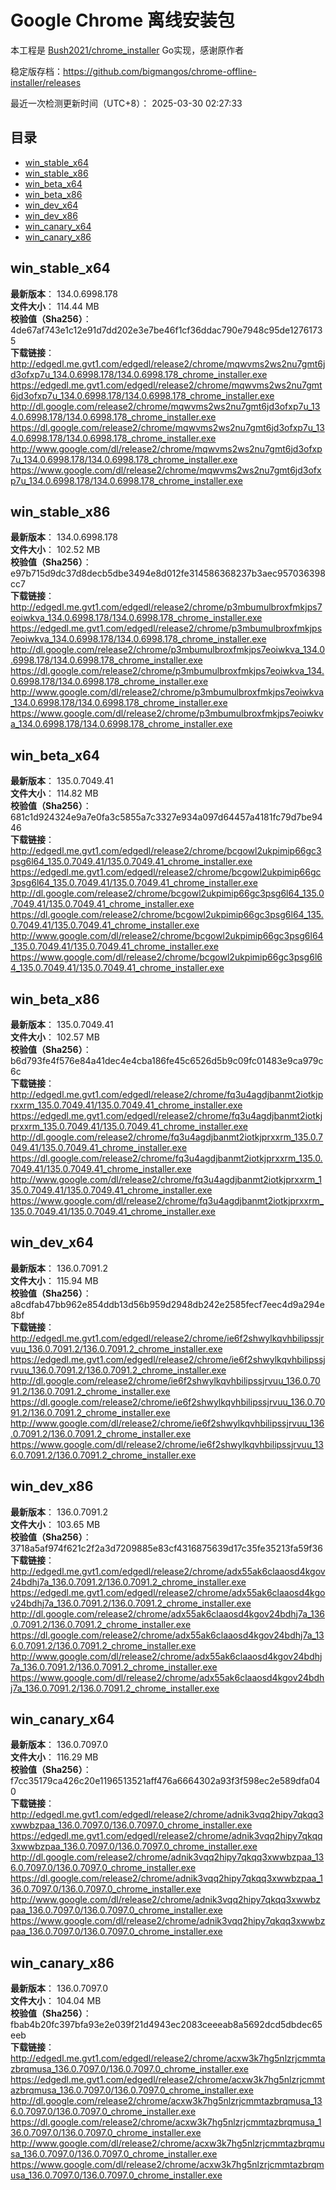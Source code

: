 # Google Chrome 离线安装包
本工程是 [Bush2021/chrome_installer](https://github.com/Bush2021/chrome_installer) Go实现，感谢原作者

稳定版存档：<https://github.com/bigmangos/chrome-offline-installer/releases>

最近一次检测更新时间（UTC+8）：
2025-03-30 02:27:33

## 目录
* [win_stable_x64](https://github.com/bigmangos/chrome-offline-installer?tab=readme-ov-file#win_stable_x64)
* [win_stable_x86](https://github.com/bigmangos/chrome-offline-installer?tab=readme-ov-file#win_stable_x86)
* [win_beta_x64](https://github.com/bigmangos/chrome-offline-installer?tab=readme-ov-file#win_beta_x64)
* [win_beta_x86](https://github.com/bigmangos/chrome-offline-installer?tab=readme-ov-file#win_beta_x86)
* [win_dev_x64](https://github.com/bigmangos/chrome-offline-installer?tab=readme-ov-file#win_dev_x64)
* [win_dev_x86](https://github.com/bigmangos/chrome-offline-installer?tab=readme-ov-file#win_dev_x86)
* [win_canary_x64](https://github.com/bigmangos/chrome-offline-installer?tab=readme-ov-file#win_canary_x64)
* [win_canary_x86](https://github.com/bigmangos/chrome-offline-installer?tab=readme-ov-file#win_canary_x86)

## win_stable_x64
**最新版本**： 134.0.6998.178  
**文件大小**： 114.44 MB  
**校验值（Sha256）**： 4de67af743e1c12e91d7dd202e3e7be46f1cf36ddac790e7948c95de12761735  
**下载链接**：
http://edgedl.me.gvt1.com/edgedl/release2/chrome/mqwvms2ws2nu7gmt6jd3ofxp7u_134.0.6998.178/134.0.6998.178_chrome_installer.exe
https://edgedl.me.gvt1.com/edgedl/release2/chrome/mqwvms2ws2nu7gmt6jd3ofxp7u_134.0.6998.178/134.0.6998.178_chrome_installer.exe
http://dl.google.com/release2/chrome/mqwvms2ws2nu7gmt6jd3ofxp7u_134.0.6998.178/134.0.6998.178_chrome_installer.exe
https://dl.google.com/release2/chrome/mqwvms2ws2nu7gmt6jd3ofxp7u_134.0.6998.178/134.0.6998.178_chrome_installer.exe
http://www.google.com/dl/release2/chrome/mqwvms2ws2nu7gmt6jd3ofxp7u_134.0.6998.178/134.0.6998.178_chrome_installer.exe
https://www.google.com/dl/release2/chrome/mqwvms2ws2nu7gmt6jd3ofxp7u_134.0.6998.178/134.0.6998.178_chrome_installer.exe
## win_stable_x86
**最新版本**： 134.0.6998.178  
**文件大小**： 102.52 MB  
**校验值（Sha256）**： e97b715d9dc37d8decb5dbe3494e8d012fe314586368237b3aec957036398cc7  
**下载链接**：
http://edgedl.me.gvt1.com/edgedl/release2/chrome/p3mbumulbroxfmkjps7eoiwkva_134.0.6998.178/134.0.6998.178_chrome_installer.exe
https://edgedl.me.gvt1.com/edgedl/release2/chrome/p3mbumulbroxfmkjps7eoiwkva_134.0.6998.178/134.0.6998.178_chrome_installer.exe
http://dl.google.com/release2/chrome/p3mbumulbroxfmkjps7eoiwkva_134.0.6998.178/134.0.6998.178_chrome_installer.exe
https://dl.google.com/release2/chrome/p3mbumulbroxfmkjps7eoiwkva_134.0.6998.178/134.0.6998.178_chrome_installer.exe
http://www.google.com/dl/release2/chrome/p3mbumulbroxfmkjps7eoiwkva_134.0.6998.178/134.0.6998.178_chrome_installer.exe
https://www.google.com/dl/release2/chrome/p3mbumulbroxfmkjps7eoiwkva_134.0.6998.178/134.0.6998.178_chrome_installer.exe
## win_beta_x64
**最新版本**： 135.0.7049.41  
**文件大小**： 114.82 MB  
**校验值（Sha256）**： 681c1d924324e9a7e0fa3c5855a7c3327e934a097d64457a4181fc79d7be9446  
**下载链接**：
http://edgedl.me.gvt1.com/edgedl/release2/chrome/bcgowl2ukpimip66gc3psg6l64_135.0.7049.41/135.0.7049.41_chrome_installer.exe
https://edgedl.me.gvt1.com/edgedl/release2/chrome/bcgowl2ukpimip66gc3psg6l64_135.0.7049.41/135.0.7049.41_chrome_installer.exe
http://dl.google.com/release2/chrome/bcgowl2ukpimip66gc3psg6l64_135.0.7049.41/135.0.7049.41_chrome_installer.exe
https://dl.google.com/release2/chrome/bcgowl2ukpimip66gc3psg6l64_135.0.7049.41/135.0.7049.41_chrome_installer.exe
http://www.google.com/dl/release2/chrome/bcgowl2ukpimip66gc3psg6l64_135.0.7049.41/135.0.7049.41_chrome_installer.exe
https://www.google.com/dl/release2/chrome/bcgowl2ukpimip66gc3psg6l64_135.0.7049.41/135.0.7049.41_chrome_installer.exe
## win_beta_x86
**最新版本**： 135.0.7049.41  
**文件大小**： 102.57 MB  
**校验值（Sha256）**： b6d793fe4f576e84a41dec4e4cba186fe45c6526d5b9c09fc01483e9ca979c6c  
**下载链接**：
http://edgedl.me.gvt1.com/edgedl/release2/chrome/fq3u4agdjbanmt2iotkjprxxrm_135.0.7049.41/135.0.7049.41_chrome_installer.exe
https://edgedl.me.gvt1.com/edgedl/release2/chrome/fq3u4agdjbanmt2iotkjprxxrm_135.0.7049.41/135.0.7049.41_chrome_installer.exe
http://dl.google.com/release2/chrome/fq3u4agdjbanmt2iotkjprxxrm_135.0.7049.41/135.0.7049.41_chrome_installer.exe
https://dl.google.com/release2/chrome/fq3u4agdjbanmt2iotkjprxxrm_135.0.7049.41/135.0.7049.41_chrome_installer.exe
http://www.google.com/dl/release2/chrome/fq3u4agdjbanmt2iotkjprxxrm_135.0.7049.41/135.0.7049.41_chrome_installer.exe
https://www.google.com/dl/release2/chrome/fq3u4agdjbanmt2iotkjprxxrm_135.0.7049.41/135.0.7049.41_chrome_installer.exe
## win_dev_x64
**最新版本**： 136.0.7091.2  
**文件大小**： 115.94 MB  
**校验值（Sha256）**： a8cdfab47bb962e854ddb13d56b959d2948db242e2585fecf7eec4d9a294e8bf  
**下载链接**：
http://edgedl.me.gvt1.com/edgedl/release2/chrome/ie6f2shwylkqvhbilipssjrvuu_136.0.7091.2/136.0.7091.2_chrome_installer.exe
https://edgedl.me.gvt1.com/edgedl/release2/chrome/ie6f2shwylkqvhbilipssjrvuu_136.0.7091.2/136.0.7091.2_chrome_installer.exe
http://dl.google.com/release2/chrome/ie6f2shwylkqvhbilipssjrvuu_136.0.7091.2/136.0.7091.2_chrome_installer.exe
https://dl.google.com/release2/chrome/ie6f2shwylkqvhbilipssjrvuu_136.0.7091.2/136.0.7091.2_chrome_installer.exe
http://www.google.com/dl/release2/chrome/ie6f2shwylkqvhbilipssjrvuu_136.0.7091.2/136.0.7091.2_chrome_installer.exe
https://www.google.com/dl/release2/chrome/ie6f2shwylkqvhbilipssjrvuu_136.0.7091.2/136.0.7091.2_chrome_installer.exe
## win_dev_x86
**最新版本**： 136.0.7091.2  
**文件大小**： 103.65 MB  
**校验值（Sha256）**： 3718a5af974f621c2f2a3d7209885e83cf4316875639d17c35fe35213fa59f36  
**下载链接**：
http://edgedl.me.gvt1.com/edgedl/release2/chrome/adx55ak6claaosd4kgov24bdhj7a_136.0.7091.2/136.0.7091.2_chrome_installer.exe
https://edgedl.me.gvt1.com/edgedl/release2/chrome/adx55ak6claaosd4kgov24bdhj7a_136.0.7091.2/136.0.7091.2_chrome_installer.exe
http://dl.google.com/release2/chrome/adx55ak6claaosd4kgov24bdhj7a_136.0.7091.2/136.0.7091.2_chrome_installer.exe
https://dl.google.com/release2/chrome/adx55ak6claaosd4kgov24bdhj7a_136.0.7091.2/136.0.7091.2_chrome_installer.exe
http://www.google.com/dl/release2/chrome/adx55ak6claaosd4kgov24bdhj7a_136.0.7091.2/136.0.7091.2_chrome_installer.exe
https://www.google.com/dl/release2/chrome/adx55ak6claaosd4kgov24bdhj7a_136.0.7091.2/136.0.7091.2_chrome_installer.exe
## win_canary_x64
**最新版本**： 136.0.7097.0  
**文件大小**： 116.29 MB  
**校验值（Sha256）**： f7cc35179ca426c20e1196513521aff476a6664302a93f3f598ec2e589dfa040  
**下载链接**：
http://edgedl.me.gvt1.com/edgedl/release2/chrome/adnik3vqq2hipy7qkqq3xwwbzpaa_136.0.7097.0/136.0.7097.0_chrome_installer.exe
https://edgedl.me.gvt1.com/edgedl/release2/chrome/adnik3vqq2hipy7qkqq3xwwbzpaa_136.0.7097.0/136.0.7097.0_chrome_installer.exe
http://dl.google.com/release2/chrome/adnik3vqq2hipy7qkqq3xwwbzpaa_136.0.7097.0/136.0.7097.0_chrome_installer.exe
https://dl.google.com/release2/chrome/adnik3vqq2hipy7qkqq3xwwbzpaa_136.0.7097.0/136.0.7097.0_chrome_installer.exe
http://www.google.com/dl/release2/chrome/adnik3vqq2hipy7qkqq3xwwbzpaa_136.0.7097.0/136.0.7097.0_chrome_installer.exe
https://www.google.com/dl/release2/chrome/adnik3vqq2hipy7qkqq3xwwbzpaa_136.0.7097.0/136.0.7097.0_chrome_installer.exe
## win_canary_x86
**最新版本**： 136.0.7097.0  
**文件大小**： 104.04 MB  
**校验值（Sha256）**： fbab4b20fc397bfa93e2e039f21d4943ec2083ceeeab8a5692dcd5dbdec65eeb  
**下载链接**：
http://edgedl.me.gvt1.com/edgedl/release2/chrome/acxw3k7hg5nlzrjcmmtazbrqmusa_136.0.7097.0/136.0.7097.0_chrome_installer.exe
https://edgedl.me.gvt1.com/edgedl/release2/chrome/acxw3k7hg5nlzrjcmmtazbrqmusa_136.0.7097.0/136.0.7097.0_chrome_installer.exe
http://dl.google.com/release2/chrome/acxw3k7hg5nlzrjcmmtazbrqmusa_136.0.7097.0/136.0.7097.0_chrome_installer.exe
https://dl.google.com/release2/chrome/acxw3k7hg5nlzrjcmmtazbrqmusa_136.0.7097.0/136.0.7097.0_chrome_installer.exe
http://www.google.com/dl/release2/chrome/acxw3k7hg5nlzrjcmmtazbrqmusa_136.0.7097.0/136.0.7097.0_chrome_installer.exe
https://www.google.com/dl/release2/chrome/acxw3k7hg5nlzrjcmmtazbrqmusa_136.0.7097.0/136.0.7097.0_chrome_installer.exe
